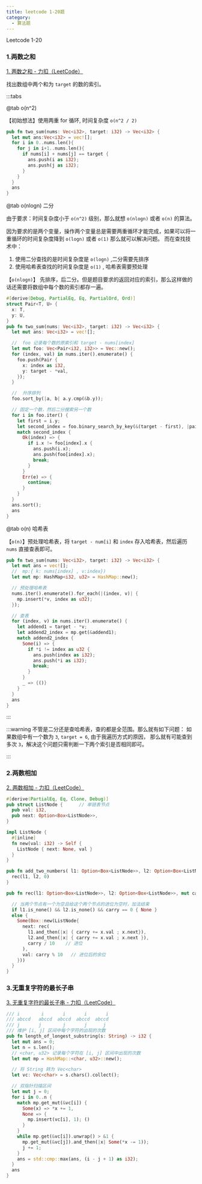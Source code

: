 ```yaml
---
title: leetcode 1-20题
category:
  - 算法题
---
```


Leetcode 1-20

<!-- more -->

### 1.两数之和

[1. 两数之和 - 力扣（LeetCode）](https://leetcode.cn/problems/two-sum/)

找出数组中两个和为 `target` 的数的索引。

:::tabs

@tab o(n^2)

【初始想法】使用两重 for 循环, 时间复杂度 `o(n^2 / 2)`

```rust
pub fn two_sum(nums: Vec<i32>, target: i32) -> Vec<i32> {
  let mut ans:Vec<i32> = vec![];
  for i in 0..nums.len(){
    for j in i+1..nums.len(){
      if nums[i] + nums[j] == target { 
        ans.push(i as i32);
        ans.push(j as i32);
      }
    }
  }
  ans
}
```

@tab o(nlogn) 二分

由于要求：时间复杂度小于 `o(n^2)` 级别，那么就想 `o(nlogn)` 或者 `o(n)` 的算法。

因为要求的是两个变量，操作两个变量总是需要两重循环才能完成，如果可以将一重循环的时间复杂度降到 `o(logn)` 或者 `o(1)` 那么就可以解决问题。
而在查找技术中：

1. 使用二分查找的是时间复杂度是 `o(logn)` ,二分需要先排序
2. 使用哈希表查找的时间复杂度是 `o(1)` , 哈希表需要预处理

【`o(nlogn)`】 先排序，后二分。但是题目要求的返回对应的索引，那么这样做的话还需要将数组中每个数的索引都存一遍。

```rust
#[derive(Debug, PartialEq, Eq, PartialOrd, Ord)]
struct Pair<T, U> {
  x: T,
  y: U,
}
pub fn two_sum(nums: Vec<i32>, target: i32) -> Vec<i32> {
  let mut ans: Vec<i32> = vec![];

  //  foo 记录每个数的原索引和 target - nums[index]
  let mut foo: Vec<Pair<i32, i32>> = Vec::new();
  for (index, val) in nums.iter().enumerate() {
    foo.push(Pair {
      x: index as i32,
      y: target - *val,
    });
  }

  //  升序排列
  foo.sort_by(|a, b| a.y.cmp(&b.y));

  // 固定一个数，然后二分搜索另一个数
  for i in foo.iter() {
    let first = i.y;
    let second_index = foo.binary_search_by_key(&(target - first), |pair| pair.y);
    match second_index {
      Ok(index) => {
        if i.x != foo[index].x {
          ans.push(i.x);
          ans.push(foo[index].x);
          break;
        }
      }
      Err(e) => {
        continue;
      }
    }
  }
  ans.sort();
  ans
}
```

@tab o(n) 哈希表

【`o(n)`】预处理哈希表，将 `target - num[i]` 和 `index` 存入哈希表，然后遍历 `nums` 直接查表即可。

``` rust
pub fn two_sum(nums: Vec<i32>, target: i32) -> Vec<i32> {
  let mut ans = vec![];
  //  mp:{ k: nums[index] , v:index})
  let mut mp: HashMap<i32, u32> = HashMap::new();

  // 预处理哈希表
  nums.iter().enumerate().for_each(|(index, v)| {
    mp.insert(*v, index as u32);
  });

  // 查表
  for (index, v) in nums.iter().enumerate() {
    let addend1 = target - *v;
    let addend2_index = mp.get(&addend1);
    match addend2_index {
      Some(i) => {
        if *i != index as u32 {
          ans.push(index as i32);
          ans.push(*i as i32);
          break;
        }
      }
      _ => {()}
    }
  }
  ans
}
```

:::

:::warning
不管是二分还是查哈希表，查的都是全范围。那么就有如下问题： 
如果数组中有一个数为 `3`, `target = 6`, 由于我遍历方式的原因，
那么就有可能查到多次 `3`，解决这个问题只需判断一下两个索引是否相同即可。

:::

### 2.两数相加

[2. 两数相加 - 力扣（LeetCode）](https://leetcode.cn/problems/add-two-numbers/)

```rust
#[derive(PartialEq, Eq, Clone, Debug)]
pub struct ListNode {      // 单链表节点
  pub val: i32,
  pub next: Option<Box<ListNode>>,
}

impl ListNode {
  #[inline]
  fn new(val: i32) -> Self {
    ListNode { next: None, val }
  }
}

pub fn add_two_numbers( l1: Option<Box<ListNode>>, l2: Option<Box<ListNode>>,) -> Option<Box<ListNode>> {
  rec(l1, l2, 0)
}

pub fn rec(l1: Option<Box<ListNode>>, l2: Option<Box<ListNode>>, mut carry: i32) -> Option<Box<ListNode>> {

  // 当两个节点有一个为空且给这个两个节点的进位为空时，加法结束
  if l1.is_none() && l2.is_none() && carry == 0 { None }
  else {
    Some(Box::new(ListNode{
      next: rec(
        l1.and_then(|x| { carry += x.val ; x.next}),
        l2.and_then(|x| { carry += x.val ; x.next }),
        carry / 10    // 进位
      ),
      val: carry % 10   // 进位后的余位       
    }))
  }
}
```

### 3.无重复字符的最长子串

[3. 无重复字符的最长子串 - 力扣（LeetCode）](https://leetcode.cn/problems/longest-substring-without-repeating-characters/)



```rust
/// i        i       i       i       i
/// abccd   abccd  abccd  abccd  abccd
/// j       j        j       j      j 
/// 维护 [i, j] 区间中每个字符的出现的次数 
pub fn length_of_longest_substring(s: String) -> i32 {
  let mut ans = 0;
  let n = s.len();
  // <char, u32> 记录每个字符在 [i, j] 区间中出现的次数
  let mut mp = HashMap::<char, u32>::new();

  // 将 String 转为 Vec<char>
  let vc: Vec<char> = s.chars().collect();

  // 双指针扫描区间
  let mut j = 0;
  for i in 0..n {
    match mp.get_mut(&vc[i]) {
      Some(x) => *x += 1,
      None => {
        mp.insert(vc[i], 1); ()
      }
    }
    while mp.get(&vc[i]).unwrap() > &1 {
      mp.get_mut(&vc[j]).and_then(|x| Some(*x -= 1));
      j += 1;
    }
    ans = std::cmp::max(ans, (i - j + 1) as i32);
  }
  ans
}
```



























